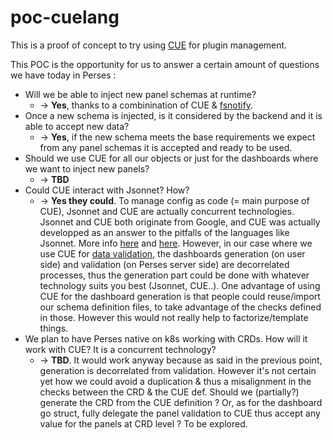 # poc-cuelang

This is a proof of concept to try using [CUE](https://cuelang.org/) for plugin management.

This POC is the opportunity for us to answer a certain amount of questions we have today in Perses :

* Will we be able to inject new panel schemas at runtime?
  * -> **Yes**, thanks to a combinination of CUE & [fsnotify](https://github.com/fsnotify/fsnotify).
* Once a new schema is injected, is it considered by the backend and it is able to accept new data?
  * -> **Yes**, if the new schema meets the base requirements we expect from any panel schemas it is accepted and ready to be used.
* Should we use CUE for all our objects or just for the dashboards where we want to inject new panels?
  * -> **TBD**
* Could CUE interact with Jsonnet? How?
  * -> **Yes they could**. To manage config as code (= main purpose of CUE), Jsonnet and CUE are actually concurrent technologies. Jsonnet and CUE both originate from Google, and CUE was actually developped as an answer to the pitfalls of the languages like Jsonnet. More info [here](https://github.com/cue-lang/cue/discussions/669) and [here](https://github.com/cue-lang/cue/issues/33#issuecomment-873385381). However, in our case where we use CUE for [data validation](https://cuelang.org/docs/usecases/validation/), the dashboards generation (on user side) and validation (on Perses server side) are decorrelated processes, thus the generation part could be done with whatever technology suits you best (Jsonnet, CUE..). One advantage of using CUE for the dashboard generation is that people could reuse/import our schema definition files, to take advantage of the checks defined in those. However this would not really help to factorize/template things.
* We plan to have Perses native on k8s working with CRDs. How will it work with CUE? It is a concurrent technology?
  * -> **TBD**. It would work anyway because as said in the previous point, generation is decorrelated from validation. However it's not certain yet how we could avoid a duplication & thus a misalignment in the checks between the CRD & the CUE def. Should we (partially?) generate the CRD from the CUE definition ? Or, as for the dashboard go struct, fully delegate the panel validation to CUE thus accept any value for the panels at CRD level ? To be explored.
